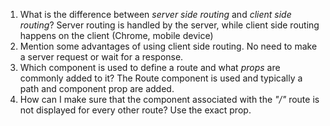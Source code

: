 1. What is the difference between _server side routing_ and _client side routing_?
    Server routing is handled by the server, while client side routing happens on the client (Chrome, mobile device)
1. Mention some advantages of using client side routing.
    No need to make a server request or wait for a response.
1. Which component is used to define a route and what _props_ are commonly added to it?
    The Route component is used and typically a path and component prop are added.
1. How can I make sure that the component associated with the _"/"_ route is not displayed for every other route?
    Use the exact prop.